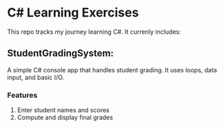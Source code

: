 # C# Learning Exercises
This repo tracks my journey learning C#. It currenly includes:

## StudentGradingSystem:
  A simple C# console app that handles student grading. It uses loops, data input, and basic I/O.
  
### Features
1. Enter student names and scores
2. Compute and display final grades

  
